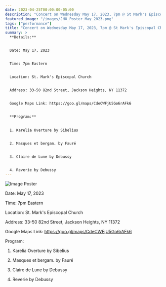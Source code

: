 ```yaml
---
date: 2023-04-25T00:00:00-05:00
description: "Concert on Wednesday May 17, 2023, 7pm @ St Mark's Episcopal Church"
featured_image: "/images/JHO_Poster_May_2023.png"
tags: ["performance"]
title: "Concert on Wednesday May 17, 2023, 7pm @ St Mark's Episcopal Church"
summary: >
  **Details:**


  Date: May 17, 2023


  Time: 7pm Eastern


  Location: St. Mark's Episcopal Church


  Address: 33-50 82nd Street, Jackson Heights, NY 11372


  Google Maps Link: https://goo.gl/maps/CdeCWFjU5Go6rAFk6
  

  **Program:**
  

  1. Karelia Overture by Sibelius


  2. Masques et bergam. by Fauré


  3. Claire de Lune by Debussy


  4. Reverie by Debussy
---
```


![Image Poster](/images/JHO_Poster_May_2023.png)

Date: May 17, 2023

Time: 7pm Eastern

Location: St. Mark's Episcopal Church

Address: 33-50 82nd Street, Jackson Heights, NY 11372

Google Maps Link: https://goo.gl/maps/CdeCWFjU5Go6rAFk6

Program:

1. Karelia Overture by Sibelius

2. Masques et bergam. by Fauré

3. Claire de Lune by Debussy

4. Reverie by Debussy
